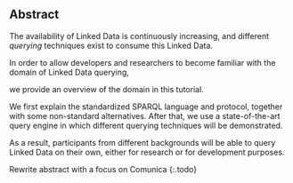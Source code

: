## Abstract
<!-- Context      -->
The availability of Linked Data is continuously increasing,
and different _querying_ techniques exist to consume this Linked Data.
<!-- Need         -->
In order to allow developers and researchers to become familiar
with the domain of Linked Data querying,
<!-- Task         -->
we provide an overview of the domain in this tutorial.
<!-- Object       -->
We first explain the standardized SPARQL language and protocol,
together with some non-standard alternatives.
After that, we use a state-of-the-art
query engine in which different querying techniques
will be demonstrated.
<!-- Findings     -->
<!-- Conclusion   -->
As a result, participants from different backgrounds
will be able to query Linked Data on their own,
either for research or for development purposes.
<!-- Perspectives -->

Rewrite abstract with a focus on Comunica
{:.todo}
